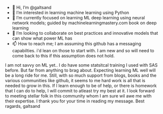 - 👋 Hi, I’m @galtsand
- 👀 I’m interested in learning machine learning using Python
- 🌱 I’m currently focused on learning ML deep learning using neural network models; guided by machinelearningmastery.com book on deep learning
- 💞️ I’m looking to collaborate on best practices and innovative models that can show what power ML has
- 📫 How to reach me; I am assuming this github has a messaging capabilties. i'd lean on those to start with. I am new and so will need to come back to this if this assumption does not hold.  

I am not savvy on ML yet.. I do have some statsitcal training I used with SAS before. But far from anything to brag about. Expecting learning ML well will be a long ride for me. Still, with so much support from blogs, books and the various communities like github, it seems to me hard work is all that is needed to grow in this. If I learn enough to be of help, or there is homework that I can do to help, I will commit to atleast try my best at it. I look forward to meeting stellar folk in this community whom I am sure wil awe me with their expertise. I thank you for your time in reading my message. Best ragards, galtsand
<!---
galtsand/galtsand is a ✨ special ✨ repository because its `README.md` (this file) appears on your GitHub profile.
You can click the Preview link to take a look at your changes.
--->
